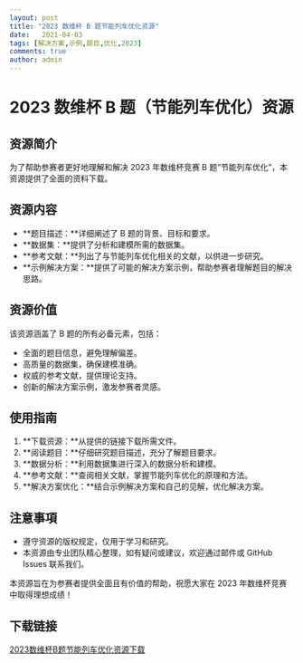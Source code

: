 ```yaml
---
layout: post
title: "2023 数维杯 B 题节能列车优化资源"
date:   2021-04-03
tags: [解决方案,示例,题目,优化,2023]
comments: true
author: admin
---
```

# 2023 数维杯 B 题（节能列车优化）资源

## 资源简介

为了帮助参赛者更好地理解和解决 2023 年数维杯竞赛 B 题“节能列车优化”，本资源提供了全面的资料下载。

## 资源内容

- **题目描述：**详细阐述了 B 题的背景、目标和要求。
- **数据集：**提供了分析和建模所需的数据集。
- **参考文献：**列出了与节能列车优化相关的文献，以供进一步研究。
- **示例解决方案：**提供了可能的解决方案示例，帮助参赛者理解题目的解决思路。

## 资源价值

该资源涵盖了 B 题的所有必备元素，包括：

- 全面的题目信息，避免理解偏差。
- 高质量的数据集，确保建模准确。
- 权威的参考文献，提供理论支持。
- 创新的解决方案示例，激发参赛者灵感。

## 使用指南

1. **下载资源：**从提供的链接下载所需文件。
2. **阅读题目：**仔细研究题目描述，充分了解题目要求。
3. **数据分析：**利用数据集进行深入的数据分析和建模。
4. **参考文献：**查阅相关文献，掌握节能列车优化的原理和方法。
5. **解决方案优化：**结合示例解决方案和自己的见解，优化解决方案。

## 注意事項

- 遵守资源的版权规定，仅用于学习和研究。
- 本资源由专业团队精心整理，如有疑问或建议，欢迎通过邮件或 GitHub Issues 联系我们。

本资源旨在为参赛者提供全面且有价值的帮助，祝愿大家在 2023 年数维杯竞赛中取得理想成绩！

## 下载链接

[2023数维杯B题节能列车优化资源下载](https://pan.quark.cn/s/5d3d41a4927d)